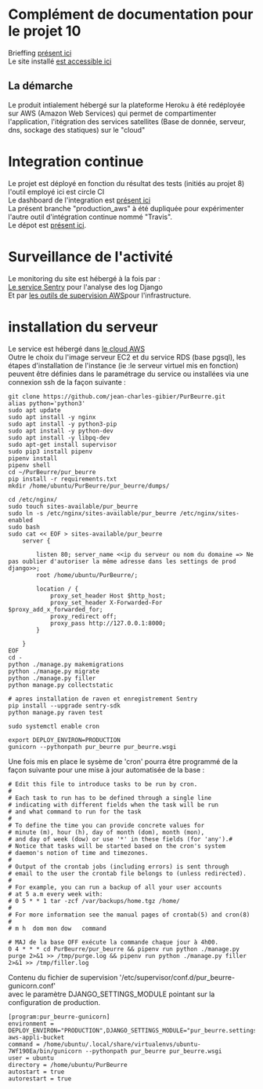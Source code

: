 # Complément de documentation pour le projet 10
Brieffing [présent ici](https://openclassrooms.com/fr/paths/68/projects/160/assignment)<br>
Le site installé [est accessible ici](http://15.237.65.43/)<br>


## La démarche
Le produit intialement hébergé sur la plateforme Heroku à été redéployée sur AWS (Amazon Web Services)
qui permet de compartimenter l'application, l'itégration des services satellites (Base de donnée, serveur, dns, sockage des statiques) sur le "cloud"

# Integration continue
Le projet est déployé en fonction du résultat des tests (initiés au projet 8) l'outil employé ici est circle CI<br>
Le dashboard de l'integration est [présent ici](https://app.circleci.com/pipelines/github/jean-charles-gibier/PurBeurre)<br>
La présent branche "production_aws" à été dupliquée pour expérimenter l'autre outil d'intégration continue nommé "Travis".<br>
Le dépot est [présent ici](https://github.com/jean-charles-gibier/mysandbox).

# Surveillance de l'activité
Le monitoring du site est hébergé à la fois par :<br>
[Le service Sentry](https://sentry.io/organizations/onmyown/issues/?project=5435011) pour l'analyse des log Django<br>
Et par [les outils de supervision AWS](https://eu-west-3.console.aws.amazon.com/cloudwatch/home?region=eu-west-3#)pour l'infrastructure.

# installation du serveur
Le service est hébergé dans [le cloud AWS](https://aws.amazon.com/fr/)<br>
Outre le choix du l'image serveur EC2 et du service RDS (base pgsql), les étapes d'installation de l'instance (ie :le serveur virtuel mis en fonction) peuvent être définies dans le paramétrage du service
ou installées via une connexion ssh de la façon suivante :

```
git clone https://github.com/jean-charles-gibier/PurBeurre.git
alias python='python3'
sudo apt update
sudo apt install -y nginx
sudo apt install -y python3-pip
sudo apt install -y python-dev
sudo apt install -y libpq-dev
sudo apt-get install supervisor
sudo pip3 install pipenv
pipenv install
pipenv shell
cd ~/PurBeurre/pur_beurre
pip install -r requirements.txt
mkdir /home/ubuntu/PurBeurre/pur_beurre/dumps/

cd /etc/nginx/
sudo touch sites-available/pur_beurre
sudo ln -s /etc/nginx/sites-available/pur_beurre /etc/nginx/sites-enabled
sudo bash
sudo cat << EOF > sites-available/pur_beurre
	server { 
			
		listen 80; server_name <<ip du serveur ou nom du domaine => Ne pas oublier d'autoriser la même adresse dans les settings de prod django>>; 
		root /home/ubuntu/PurBeurre/;
			
		location / {
			proxy_set_header Host $http_host;
			proxy_set_header X-Forwarded-For $proxy_add_x_forwarded_for;
			proxy_redirect off;
			proxy_pass http://127.0.0.1:8000;
		}
			
	}
EOF
cd -
python ./manage.py makemigrations
python ./manage.py migrate
python ./manage.py filler
python manage.py collectstatic

# apres installation de raven et enregistrement Sentry
pip install --upgrade sentry-sdk
python manage.py raven test

sudo systemctl enable cron

export DEPLOY_ENVIRON=PRODUCTION
gunicorn --pythonpath pur_beurre pur_beurre.wsgi
```

Une fois mis en place le sysème de 'cron' pourra être programmé de la façon suivante pour une mise à jour automatisée de la base :
````
# Edit this file to introduce tasks to be run by cron.
#
# Each task to run has to be defined through a single line
# indicating with different fields when the task will be run
# and what command to run for the task
#
# To define the time you can provide concrete values for
# minute (m), hour (h), day of month (dom), month (mon),
# and day of week (dow) or use '*' in these fields (for 'any').#
# Notice that tasks will be started based on the cron's system
# daemon's notion of time and timezones.
#
# Output of the crontab jobs (including errors) is sent through
# email to the user the crontab file belongs to (unless redirected).
#
# For example, you can run a backup of all your user accounts
# at 5 a.m every week with:
# 0 5 * * 1 tar -zcf /var/backups/home.tgz /home/
#
# For more information see the manual pages of crontab(5) and cron(8)
#
# m h  dom mon dow   command

# MAJ de la base OFF exécute la commande chaque jour à 4h00.
0 4 * * * cd PurBeurre/pur_beurre && pipenv run python ./manage.py purge 2>&1 >> /tmp/purge.log && pipenv run python ./manage.py filler 2>&1 >> /tmp/filler.log

````

Contenu du fichier de supervision '/etc/supervisor/conf.d/pur_beurre-gunicorn.conf'<br>
avec le paramètre DJANGO_SETTINGS_MODULE pointant sur la configuration de production.

```
[program:pur_beurre-gunicorn]
environment = DEPLOY_ENVIRON="PRODUCTION",DJANGO_SETTINGS_MODULE="pur_beurre.settings.production",AWS_ACCESS_KEY_ID=AKIAIXVEWFUD54TOWYDA,AWS_SECRET_ACCESS_KEY=H87786Z8Z76ZZZ876Z78Z6Z786TZTZTYZU,AWS_STORAGE_BUCKET_NAME=tuto-aws-appli-bucket
command = /home/ubuntu/.local/share/virtualenvs/ubuntu-7Wf190Ea/bin/gunicorn --pythonpath pur_beurre pur_beurre.wsgi
user = ubuntu
directory = /home/ubuntu/PurBeurre
autostart = true
autorestart = true
```

